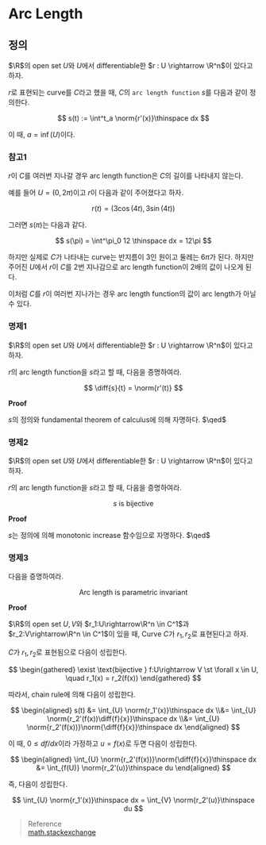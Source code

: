 # Arc Length
## 정의
$\R$의 open set $U$와 $U$에서 differentiable한 $r : U \rightarrow \R^n$이 있다고 하자.

$r$로 표현되는 curve를 $C$라고 했을 때, $C$의 `arc length function` $s$를 다음과 같이 정의한다.

$$ s(t) := \int^t_a \norm{r'(x)}\thinspace dx $$

이 때, $a= \inf(U)$이다.

### 참고1
$r$이 $C$를 여러번 지나갈 경우 arc length function은 $C$의 길이를 나타내지 않는다.

예를 들어 $U = (0,2\pi)$이고 $r$이 다음과 같이 주어졌다고 하자.

$$ r(t) =  (3\cos(4t),3\sin(4t)) $$

그러면 $s(\pi)$는 다음과 같다.

$$ s(\pi) = \int^\pi_0 12 \thinspace dx = 12\pi $$

하지만 실제로 $C$가 나타내는 curve는 반지름이 3인 원이고 둘레는 6$\pi$가 된다. 하지만 주어진 $U$에서 $r$이 $C$를 2번 지나감으로 arc length function이 2배의 값이 나오게 된다.

이처럼 $C$를 $r$이 여러번 지나가는 경우 arc length function의 값이 arc length가 아닐 수 있다.

### 명제1
$\R$의 open set $U$와 $U$에서 differentiable한 $r : U \rightarrow \R^n$이 있다고 하자.

$r$의 arc length function을 $s$라고 할 때, 다음을 증명하여라.

$$ \diff{s}{t} = \norm{r'(t)} $$

**Proof**

$s$의 정의와 fundamental theorem of calculus에 의해 자명하다. $\qed$

### 명제2
$\R$의 open set $U$와 $U$에서 differentiable한 $r : U \rightarrow \R^n$이 있다고 하자.

$r$의 arc length function을 $s$라고 할 때, 다음을 증명하여라.

$$ s \text{ is bijective} $$

**Proof**

$s$는 정의에 의해 monotonic increase 함수임으로 자명하다. $\qed$

### 명제3
다음을 증명하여라.

$$ \text{Arc length is parametric invariant} $$

**Proof**

$\R$의 open set $U,V$와 $r_1:U\rightarrow\R^n \in C^1$과 $r_2:V\rightarrow\R^n \in C^1$이 있을 때, Curve $C$가 $r_1,r_2$로 표현된다고 하자.

$C$가 $r_1,r_2$로 표현됨으로 다음이 성립한다.

$$ \begin{gathered} \exist \text{bijective } f:U\rightarrow V \st  \forall x \in U, \quad  r_1(x) = r_2(f(x)) \end{gathered} $$

따라서, chain rule에 의해 다음이 성립한다.

$$ \begin{aligned} s(t) &= \int_{U} \norm{r_1'(x)}\thinspace dx \\&= \int_{U} \norm{r_2'(f(x))\diff{f}{x}}\thinspace dx \\&= \int_{U} \norm{r_2'(f(x))}\norm{\diff{f}{x}}\thinspace dx \end{aligned} $$

이 때, $0 \le df/dx$이라 가정하고 $u = f(x)$로 두면 다음이 성립한다.

$$ \begin{aligned} \int_{U} \norm{r_2'(f(x))}\norm{\diff{f}{x}}\thinspace dx &= \int_{f(U)} \norm{r_2'(u)}\thinspace du \end{aligned} $$

즉, 다음이 성립한다.

$$ \int_{U} \norm{r_1'(x)}\thinspace dx = \int_{V} \norm{r_2'(u)}\thinspace du $$

> Reference  
> [math.stackexchange](https://math.stackexchange.com/questions/137410/arc-length-under-change-of-parameter)